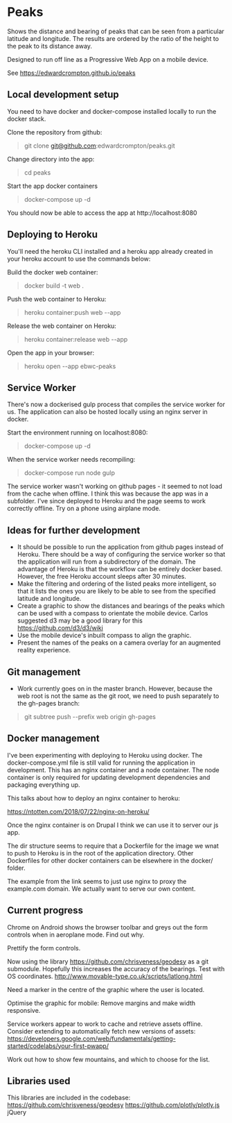 Peaks
=====

Shows the distance and bearing of peaks that can be seen from a particular latitude and longitude. The results are ordered by the ratio of the height to the peak to its distance away.

Designed to run off line as a Progressive Web App on a mobile device.

See https://edwardcrompton.github.io/peaks

Local development setup
-----------------------

You need to have docker and docker-compose installed locally to run the docker stack.

Clone the repository from github:

> git clone git@github.com:edwardcrompton/peaks.git

Change directory into the app:

> cd peaks

Start the app docker containers

> docker-compose up -d

You should now be able to access the app at http://localhost:8080

Deploying to Heroku
-------------------

You'll need the heroku CLI installed and a heroku app already created in your heroku account to use the commands below:

Build the docker web container:

> docker build -t web .

Push the web container to Heroku:

> heroku container:push web --app <APPNAME>

Release the web container on Heroku:

> heroku container:release web --app <APPNAME>

Open the app in your browser:

> heroku open --app ebwc-peaks

Service Worker
--------------

There's now a dockerised gulp process that compiles the service worker for us. The application can also be hosted locally using an nginx server in docker.

Start the environment running on localhost:8080:
> docker-compose up -d

When the service worker needs recompiling:
> docker-compose run node gulp

The service worker wasn't working on github pages - it seemed to not load from the cache when offline. I think this was because the app was in a subfolder. I've since deployed to Heroku and the page seems to work correctly offline. Try on a phone using airplane mode.

Ideas for further development
-----------------------------

- It should be possible to run the application from github pages instead of Heroku. There should be a way of configuring the service worker so that the application will run from a subdirectory of the domain. The advantage of Heroku is that the workflow can be entirely docker based. However, the free Heroku account sleeps after 30 minutes.
- Make the filtering and ordering of the listed peaks more intelligent, so that it lists the ones you are likely to be able to see from the specified latitude and longitude.
- Create a graphic to show the distances and bearings of the peaks which can be used with a compass to orientate the mobile device. Carlos suggested d3 may be a good library for this https://github.com/d3/d3/wiki
- Use the mobile device's inbuilt compass to align the graphic.
- Present the names of the peaks on a camera overlay for an augmented reality experience.

Git management
--------------

- Work currently goes on in the master branch. However, because the web root is not the same as the git root, we need to push separately to the gh-pages branch:
> git subtree push --prefix web origin gh-pages

Docker management
-----------------

I've been experimenting with deploying to Heroku using docker.
The docker-compose.yml file is still valid for running the application in development. This has an nginx container and a node container. The node container is only required for updating development dependencies and packaging everything up.

This talks about how to deploy an nginx container to heroku:

https://ntotten.com/2018/07/22/nginx-on-heroku/

Once the nginx container is on Drupal I think we can use it to server our js app.

The dir structure seems to require that a Dockerfile for the image we wnat to push to Heroku is in the root of the application directory. Other Dockerfiles for other docker containers can be elsewhere in the docker/ folder.

The example from the link seems to just use nginx to proxy the example.com domain. We actually want to serve our own content.



Current progress
----------------
Chrome on Android shows the browser toolbar and greys out the form controls when in aeroplane mode. Find out why.

Prettify the form controls.

Now using the library https://github.com/chrisveness/geodesy as a git submodule.
Hopefully this increases the accuracy of the bearings. Test with OS coordinates.
http://www.movable-type.co.uk/scripts/latlong.html

Need a marker in the centre of the graphic where the user is located.

Optimise the graphic for mobile: Remove margins and make width responsive.

Service workers appear to work to cache and retrieve assets offline. Consider
extending to automatically fetch new versions of assets:
https://developers.google.com/web/fundamentals/getting-started/codelabs/your-first-pwapp/

Work out how to show few mountains, and which to choose for the list.

Libraries used
--------------

This libraries are included in the codebase:
https://github.com/chrisveness/geodesy
https://github.com/plotly/plotly.js
jQuery
